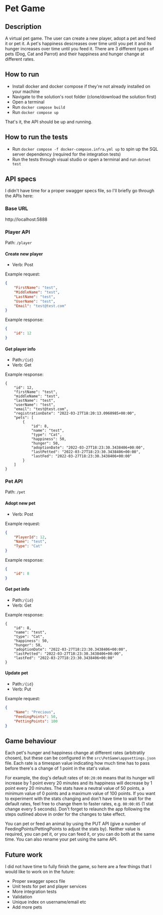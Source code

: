 # Pet Game

## Description
A virtual pet game. The user can create a new player, adopt a pet and feed it or pet it. A pet's happiness descreases over time until you pet it and its hunger increases over time until you feed it.
There are 3 different types of pets (Dog, Cat and Parrot) and their happiness and hunger change at different rates.

## How to run
- Install docker and docker compose if they're not already installed on your machine
- Navigate to the solution's root folder (clone/download the solution first)
- Open a terminal
- Run `docker compose build`
- Run `docker compose up`

That's it, the API should be up and running.

## How to run the tests
- Run `docker compose -f docker-compose.infra.yml up` to spin up the SQL server dependency (required for the integration tests)
- Run the tests through visual studio or open a terminal and run `dotnet test`

## API specs
I didn't have time for a proper swagger specs file, so I'll briefly go through the APIs here:

### Base URL
http://localhost:5888

### Player API
Path: `/player`

#### Create new player
- Verb: Post

Example request:
```json
{
    "FirstName": "test",
    "MiddleName": "test",
    "LastName": "test",
    "UserName": "test",
    "Email": "test@test.com"
}
```

Example response:
```json
{
    "id": 12
}
```

#### Get player info
- Path:`/{id}`
- Verb: Get

Example response:
```
{
    "id": 12,
    "firstName": "test",
    "middleName": "test",
    "lastName": "test",
    "userName": "test",
    "email": "test@test.com",
    "registrationDate": "2022-03-27T18:20:13.0960985+00:00",
    "pets": [
        {
            "id": 8,
            "name": "test",
            "type": "Cat",
            "happiness": 50,
            "hunger": 50,
            "adoptionDate": "2022-03-27T18:23:30.3438406+00:00",
            "lastPetted": "2022-03-27T18:23:30.3438406+00:00",
            "lastFed": "2022-03-27T18:23:30.3438406+00:00"
        }
    ]
}
```

### Pet API
Path: `/pet`

#### Adopt new pet
- Verb: Post

Example request:
```json
{
    "PlayerId": 12,
    "Name": "test",
    "Type": "Cat"
}
```

Example response:
```json
{
    "id": 8
}
```

#### Get pet info
- Path:`/{id}`
- Verb: Get

Example response:
```
{
    "id": 8,
    "name": "test",
    "type": "Cat",
    "happiness": 50,
    "hunger": 50,
    "adoptionDate": "2022-03-27T18:23:30.3438406+00:00",
    "lastPetted": "2022-03-27T18:23:30.3438406+00:00",
    "lastFed": "2022-03-27T18:23:30.3438406+00:00"
}
```

#### Update pet
- Path:`/{id}`
- Verb: Put

Example request:
```json
{
    "Name": "Precious",
    "FeedingPoints": 50,
    "PettingPoints": 100
}
```

## Game behaviour
Each pet's hunger and happiness change at different rates (arbitratily chosen), but these can be configured in the `src\PetGame\appsettings.json` file. Each rate is a timespan value indicating how much time has to pass before
there's a change of 1 point in the stat's value. 

For example, the dog's default rates of `00:20:00` means that its hunger will increase by 1 point every 20 minutes and its happiness will decrease by 1 point every 20 minutes.
The stats have a neutral value of 50 points, a minimum value of 0 points and a maximum value of 100 points. If you want to experiment with the stats changing and don't have time to wait for the default rates, feel free to change
them to faster rates, e.g. `00:00:05` (1 stat change every 5 seconds). Don't forget to relaunch the app following the steps outlined above in order for the changes to take effect.

You can pet or feed an animal by using the PUT API (give a number of FeedingPoints/PettingPoints to adjust the stats by). Neither value is required, you can pet it, or you can feed it, or you can do both at the same time. You can
also rename your pet using the same API.

## Future work
I did not have time to fully finish the game, so here are a few things that I would like to work on in the future:
- Proper swagger specs file
- Unit tests for pet and player services
- More integration tests
- Validation
- Unique index on username/email etc
- Add more pets